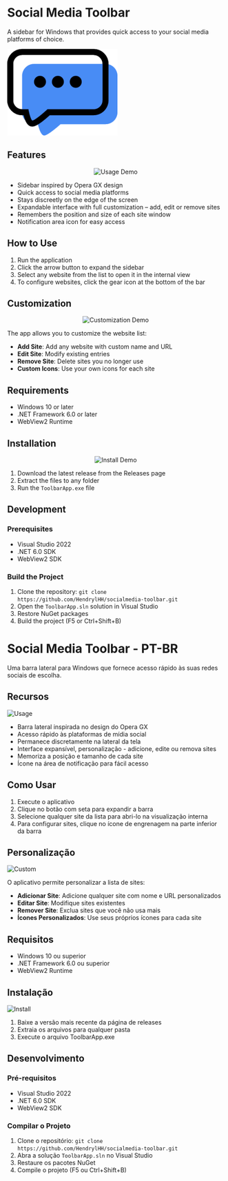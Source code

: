 # Social Media Toolbar

A sidebar for Windows that provides quick access to your social media platforms of choice.

![Social Media Toolbar Logo](icons/logo.png)

## Features

<p align="center">
  <img src="https://media4.giphy.com/media/v1.Y2lkPTc5MGI3NjExcXptdThtYXl3ZTI5dGR1aTVwcXQzM2s4MHNraTdtMHVzbzRsc3FzYSZlcD12MV9pbnRlcm5hbF9naWZfYnlfaWQmY3Q9Zw/o8Fdf1OoxsTusEZlgr/giphy.gif" alt="Usage Demo">
</p>

- Sidebar inspired by Opera GX design
- Quick access to social media platforms
- Stays discreetly on the edge of the screen
- Expandable interface with full customization – add, edit or remove sites
- Remembers the position and size of each site window
- Notification area icon for easy access

## How to Use

1. Run the application
2. Click the arrow button to expand the sidebar
3. Select any website from the list to open it in the internal view
4. To configure websites, click the gear icon at the bottom of the bar

## Customization

<p align="center">
  <img src="https://media2.giphy.com/media/v1.Y2lkPTc5MGI3NjExOWx4djBhZnRzOGIxOXR5YWlib2JoZjM2ZjV1dXZjNjgxcXBrdDhydSZlcD12MV9pbnRlcm5hbF9naWZfYnlfaWQmY3Q9Zw/mysWRzCvbSnPbyVU3t/giphy.gif" alt="Customization Demo">
</p>

The app allows you to customize the website list:

- **Add Site**: Add any website with custom name and URL
- **Edit Site**: Modify existing entries
- **Remove Site**: Delete sites you no longer use
- **Custom Icons**: Use your own icons for each site

## Requirements

- Windows 10 or later
- .NET Framework 6.0 or later
- WebView2 Runtime

## Installation

<p align="center">
  <img src="https://media3.giphy.com/media/v1.Y2lkPTc5MGI3NjExY2g3M3M5MTFsbXdmbWt0ZXdicTJsdmQ3cHRzMTRmcGNpNGFpbHNseSZlcD12MV9pbnRlcm5hbF9naWZfYnlfaWQmY3Q9Zw/syIVwLm03c6BoNtOQq/giphy.gif" alt="Install Demo">
</p>

1. Download the latest release from the Releases page
2. Extract the files to any folder
3. Run the `ToolbarApp.exe` file

## Development

### Prerequisites

- Visual Studio 2022
- .NET 6.0 SDK
- WebView2 SDK

### Build the Project

1. Clone the repository: `git clone https://github.com/HendrylHH/socialmedia-toolbar.git`
2. Open the `ToolbarApp.sln` solution in Visual Studio
3. Restore NuGet packages
4. Build the project (F5 or Ctrl+Shift+B)


# Social Media Toolbar - PT-BR

Uma barra lateral para Windows que fornece acesso rápido às suas redes sociais de escolha.

## Recursos

![Usage](https://media4.giphy.com/media/v1.Y2lkPTc5MGI3NjExcXptdThtYXl3ZTI5dGR1aTVwcXQzM2s4MHNraTdtMHVzbzRsc3FzYSZlcD12MV9pbnRlcm5hbF9naWZfYnlfaWQmY3Q9Zw/o8Fdf1OoxsTusEZlgr/giphy.gif)

- Barra lateral inspirada no design do Opera GX
- Acesso rápido às plataformas de mídia social
- Permanece discretamente na lateral da tela
- Interface expansível, personalização - adicione, edite ou remova sites
- Memoriza a posição e tamanho de cada site
- Ícone na área de notificação para fácil acesso

## Como Usar

1. Execute o aplicativo
2. Clique no botão com seta para expandir a barra
3. Selecione qualquer site da lista para abri-lo na visualização interna
4. Para configurar sites, clique no ícone de engrenagem na parte inferior da barra

## Personalização

![Custom](https://media2.giphy.com/media/v1.Y2lkPTc5MGI3NjExOWx4djBhZnRzOGIxOXR5YWlib2JoZjM2ZjV1dXZjNjgxcXBrdDhydSZlcD12MV9pbnRlcm5hbF9naWZfYnlfaWQmY3Q9Zw/mysWRzCvbSnPbyVU3t/giphy.gif)

O aplicativo permite personalizar a lista de sites:

- **Adicionar Site**: Adicione qualquer site com nome e URL personalizados
- **Editar Site**: Modifique sites existentes
- **Remover Site**: Exclua sites que você não usa mais
- **Ícones Personalizados**: Use seus próprios ícones para cada site

## Requisitos

- Windows 10 ou superior
- .NET Framework 6.0 ou superior
- WebView2 Runtime

## Instalação

![Install](https://media3.giphy.com/media/v1.Y2lkPTc5MGI3NjExY2g3M3M5MTFsbXdmbWt0ZXdicTJsdmQ3cHRzMTRmcGNpNGFpbHNseSZlcD12MV9pbnRlcm5hbF9naWZfYnlfaWQmY3Q9Zw/syIVwLm03c6BoNtOQq/giphy.gif)

1. Baixe a versão mais recente da página de releases
2. Extraia os arquivos para qualquer pasta
3. Execute o arquivo ToolbarApp.exe

## Desenvolvimento

### Pré-requisitos

- Visual Studio 2022
- .NET 6.0 SDK
- WebView2 SDK

### Compilar o Projeto

1. Clone o repositório: `git clone https://github.com/HendrylHH/socialmedia-toolbar.git`
2. Abra a solução `ToolbarApp.sln` no Visual Studio
3. Restaure os pacotes NuGet
4. Compile o projeto (F5 ou Ctrl+Shift+B)

